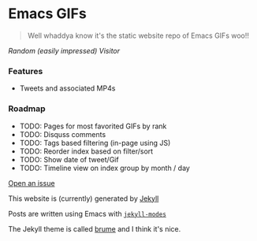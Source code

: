 # Emacs GIFs

> Well whaddya know it's the static website repo of Emacs GIFs woo!!

_Random (easily impressed) Visitor_

### Features

- Tweets and associated MP4s

### Roadmap

- TODO: Pages for most favorited GIFs by rank
- TODO: Disquss comments
- TODO: Tags based filtering (in-page using JS)
- TODO: Reorder index based on filter/sort
- TODO: Show date of tweet/Gif
- TODO: Timeline view on index group by month / day

[Open an issue](https://github.com/emacsgifs/emacsgifs.github.io/issues/new)

This website is (currently) generated by [Jekyll](https://jekyllrb.com)

Posts are written using Emacs with [`jekyll-modes`](https://github.com/fred-o/jekyll-modes)

The Jekyll theme is called [brume](https://github.com/aigarsdz/brume) and I think it's nice.
